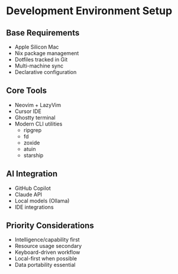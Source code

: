 # Development Environment Setup

## Base Requirements
- Apple Silicon Mac
- Nix package management
- Dotfiles tracked in Git
- Multi-machine sync
- Declarative configuration

## Core Tools
- Neovim + LazyVim
- Cursor IDE
- Ghostty terminal
- Modern CLI utilities
  - ripgrep
  - fd
  - zoxide
  - atuin
  - starship

## AI Integration
- GitHub Copilot
- Claude API
- Local models (Ollama)
- IDE integrations

## Priority Considerations
- Intelligence/capability first
- Resource usage secondary
- Keyboard-driven workflow
- Local-first when possible
- Data portability essential
